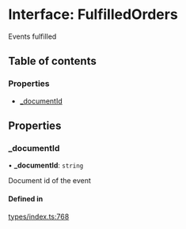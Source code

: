 # Interface: FulfilledOrders

Events fulfilled

## Table of contents

### Properties

- [\_documentId](FulfilledOrders.md#_documentid)

## Properties

### \_documentId

• **\_documentId**: `string`

Document id of the event

#### Defined in

[types/index.ts:768](https://github.com/nevermined-io/react-components/blob/0b67473/catalog/src/types/index.ts#L768)
